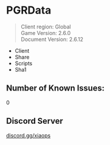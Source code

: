 # PGRData
> Client region: Global <br>
> Game Version: 2.6.0 <br/>
> Document Version: 2.6.12 <br/>

- Client
- Share
- Scripts
- Sha1

## Number of Known Issues:
0

## Discord Server
[discord.gg/xiaops](https://discord.gg/xiaops)
